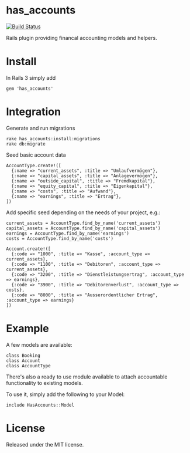 has_accounts
============

[![Build Status](https://secure.travis-ci.org/huerlisi/has_accounts.png)](http://travis-ci.org/huerlisi/has_accounts)

Rails plugin providing financal accounting models and helpers.


Install
=======

In Rails 3 simply add

    gem 'has_accounts'

Integration
===========

Generate and run migrations

    rake has_accounts:install:migrations
    rake db:migrate

Seed basic account data

    AccountType.create!([
      {:name => "current_assets", :title => "Umlaufvermögen"},
      {:name => "capital_assets", :title => "Anlagevermögen"},
      {:name => "outside_capital", :title => "Fremdkapital"},
      {:name => "equity_capital", :title => "Eigenkapital"},
      {:name => "costs", :title => "Aufwand"},
      {:name => "earnings", :title => "Ertrag"},
    ])

Add specific seed depending on the needs of your project, e.g.:

    current_assets = AccountType.find_by_name('current_assets')
    capital_assets = AccountType.find_by_name('capital_assets')
    earnings = AccountType.find_by_name('earnings')
    costs = AccountType.find_by_name('costs')

    Account.create!([
      {:code => "1000", :title => "Kasse", :account_type => current_assets},
      {:code => "1100", :title => "Debitoren", :account_type => current_assets},
      {:code => "3200", :title => "Dienstleistungsertrag", :account_type => earnings},
      {:code => "3900", :title => "Debitorenverlust", :account_type => costs},
      {:code => "8000", :title => "Ausserordentlicher Ertrag", :account_type => earnings}
    ])


Example
=======

A few models are available:

    class Booking
    class Account
    class AccountType

There's also a ready to use module available to attach accountable
functionality to existing models.

To use it, simply add the following to your Model:

    include HasAccounts::Model


License
=======

Released under the MIT license.
